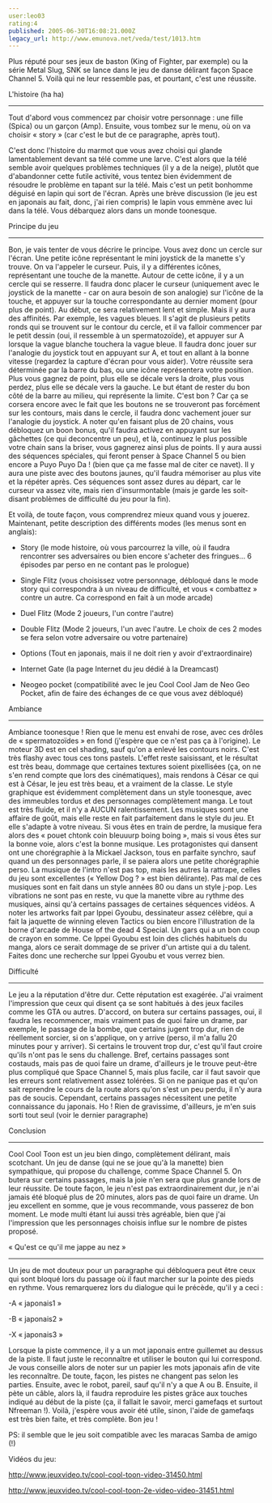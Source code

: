 ```yaml
---
user:leo03
rating:4
published: 2005-06-30T16:08:21.000Z
legacy_url: http://www.emunova.net/veda/test/1013.htm
---
```

Plus réputé pour ses jeux de baston (King of Fighter, par exemple) ou la série Metal Slug, SNK se lance dans le jeu de danse délirant façon Space Channel 5\. Voilà qui ne leur ressemble pas, et pourtant, c'est une réussite.  

  

L'histoire (ha ha)  

---------------------  

Tout d'abord vous commencez par choisir votre personnage : une fille (Spica) ou un garçon (Amp). Ensuite, vous tombez sur le menu, où on va choisir « story » (car c'est le but de ce paragraphe, après tout).  

  

C'est donc l'histoire du marmot que vous avez choisi qui glande lamentablement devant sa télé comme une larve. C'est alors que la télé semble avoir quelques problèmes techniques (il y a de la neige), plutôt que d'abandonner cette futile activité, vous tentez bien évidemment de résoudre le problème en tapant sur la télé. Mais c'est un petit bonhomme déguisé en lapin qui sort de l'écran. Après une brève discussion (le jeu est en japonais au fait, donc, j'ai rien compris) le lapin vous emmène avec lui dans la télé. Vous débarquez alors dans un monde toonesque.  

  

Principe du jeu  

------------------  

Bon, je vais tenter de vous décrire le principe. Vous avez donc un cercle sur l'écran. Une petite icône représentant le mini joystick de la manette s'y trouve. On va l'appeler le curseur. Puis, il y a différentes icônes, représentant une touche de la manette. Autour de cette icône, il y a un cercle qui se resserre. Il faudra donc placer le curseur (uniquement avec le joystick de la manette - car on aura besoin de son analogie) sur l'icône de la touche, et appuyer sur la touche correspondante au dernier moment (pour plus de point). Au début, ce sera relativement lent et simple. Mais il y aura des affinités. Par exemple, les vagues bleues. Il s'agit de plusieurs petits ronds qui se trouvent sur le contour du cercle, et il va falloir commencer par le petit dessin (oui, il ressemble à un spermatozoïde), et appuyer sur A lorsque la vague blanche touchera la vague bleue. Il faudra donc jouer sur l'analogie du joystick tout en appuyant sur A, et tout en allant à la bonne vitesse (regardez la capture d'écran pour vous aider). Votre réussite sera déterminée par la barre du bas, ou une icône représentera votre position. Plus vous gagnez de point, plus elle se décale vers la droite, plus vous perdez, plus elle se décale vers la gauche. Le but étant de rester du bon côté de la barre au milieu, qui représente la limite. C'est bon ? Car ça se corsera encore avec le fait que les boutons ne se trouveront pas forcément sur les contours, mais dans le cercle, il faudra donc vachement jouer sur l'analogie du joystick. A noter qu'en faisant plus de 20 chains, vous débloquez un boon bonus, qu'il faudra activez en appuyant sur les gâchettes (ce qui deconcentre un peu), et là, continuez le plus possible votre chain sans la briser, vous gagnerez ainsi plus de points. Il y aura aussi des séquences spéciales, qui feront penser à Space Channel 5 ou bien encore a Puyo Puyo Da ! (bien que ça me fasse mal de citer ce navet). Il y aura une piste avec des boutons jaunes, qu'il faudra mémoriser au plus vite et la répéter après. Ces séquences sont assez dures au départ, car le curseur va assez vite, mais rien d'insurmontable (mais je garde les soit-disant problèmes de difficulté du jeu pour la fin).  

  

Et voilà, de toute façon, vous comprendrez mieux quand vous y jouerez. Maintenant, petite description des différents modes (les menus sont en anglais):  

- Story (le mode histoire, où vous parcourrez la ville, où il faudra rencontrer ses adversaires ou bien encore s'acheter des fringues... 6 épisodes par perso en ne contant pas le prologue)  

- Single Flitz (vous choisissez votre personnage, débloqué dans le mode story qui correspondra à un niveau de difficulté, et vous « combattez » contre un autre. Ca correspond en fait à un mode arcade)  

- Duel Flitz (Mode 2 joueurs, l'un contre l'autre)  

- Double Flitz (Mode 2 joueurs, l'un avec l'autre. Le choix de ces 2 modes se fera selon votre adversaire ou votre partenaire)  

- Options (Tout en japonais, mais il ne doit rien y avoir d'extraordinaire)  

- Internet Gate (la page Internet du jeu dédié à la Dreamcast)  

- Neogeo pocket (compatibilité avec le jeu Cool Cool Jam de Neo Geo Pocket, afin de faire des échanges de ce que vous avez débloqué)  

  

Ambiance  

-------------  

Ambiance toonesque ! Rien que le menu est envahi de rose, avec ces drôles de « spermatozoïdes » en fond (j'espère que ce n'est pas ça à l'origine). Le moteur 3D est en cel shading, sauf qu'on a enlevé les contours noirs. C'est très flashy avec tous ces tons pastels. L'effet reste saisissant, et le résultat est très beau, dommage que certaines textures soient pixellisées (ça, on ne s'en rend compte que lors des cinématiques), mais rendons à César ce qui est à César, le jeu est très beau, et a vraiment de la classe. Le style graphique est évidemment complètement dans un style toonesque, avec des immeubles tordus et des personnages complètement manga. Le tout est très fluide, et il n'y a AUCUN ralentissement. Les musiques sont une affaire de goût, mais elle reste en fait parfaitement dans le style du jeu. Et elle s'adapte à votre niveau. Si vous êtes en train de perdre, la musique fera alors des « pouet chtonk coin bleuuurp boing boing », mais si vous êtes sur la bonne voie, alors c'est la bonne musique. Les protagonistes qui dansent ont une chorégraphie à la Mickael Jackson, tous en parfaite synchro, sauf quand un des personnages parle, il se paiera alors une petite chorégraphie perso. La musique de l'intro n'est pas top, mais les autres la rattrape, celles du jeu sont excellentes (« Yellow Dog ? » est bien délirante). Pas mal de ces musiques sont en fait dans un style années 80 ou dans un style j-pop. Les vibrations ne sont pas en reste, vu que la manette vibre au rythme des musiques, ainsi qu'à certains passages de certaines séquences vidéos. A noter les artworks fait par Ippei Gyoubu, dessinateur assez célèbre, qui a fait la jaquette de winning eleven Tactics ou bien encore l'illustration de la borne d'arcade de House of the dead 4 Special. Un gars qui a un bon coup de crayon en somme. Ce Ippei Gyoubu est loin des clichés habituels du manga, alors ce serait dommage de se priver d'un artiste qui a du talent. Faites donc une recherche sur Ippei Gyoubu et vous verrez bien.  

  

Difficulté  

------------  

Le jeu a la réputation d'être dur. Cette réputation est exagérée. J'ai vraiment l'impression que ceux qui disent ça se sont habitués à des jeux faciles comme les GTA ou autres. D'accord, on butera sur certains passages, oui, il faudra les recommencer, mais vraiment pas de quoi faire un drame, par exemple, le passage de la bombe, que certains jugent trop dur, rien de réellement sorcier, si on s'applique, on y arrive (perso, il m'a fallu 20 minutes pour y arriver). Si certains le trouvent trop dur, c'est qu'il faut croire qu'ils n'ont pas le sens du challenge. Bref, certains passages sont costauds, mais pas de quoi faire un drame, d'ailleurs je le trouve peut-être plus compliqué que Space Channel 5, mais plus facile, car il faut savoir que les erreurs sont relativement assez tolérées. Si on ne panique pas et qu'on sait reprendre le cours de la route alors qu'on s'est un peu perdu, il n'y aura pas de soucis. Cependant, certains passages nécessitent une petite connaissance du japonais. Ho ! Rien de gravissime, d'ailleurs, je m'en suis sorti tout seul (voir le dernier paragraphe)  

  

Conclusion  

--------------  

Cool Cool Toon est un jeu bien dingo, complètement délirant, mais scotchant. Un jeu de danse (qui ne se joue qu'à la manette) bien sympathique, qui propose du challenge, comme Space Channel 5\. On butera sur certains passages, mais la joie n'en sera que plus grande lors de leur réussite. De toute façon, le jeu n'est pas extraordinairement dur, je n'ai jamais été bloqué plus de 20 minutes, alors pas de quoi faire un drame. Un jeu excellent en somme, que je vous recommande, vous passerez de bon moment. Le mode multi étant lui aussi très agréable, bien que j'ai l'impression que les personnages choisis influe sur le nombre de pistes proposé.  

  

« Qu'est ce qu'il me jappe au nez »  

-------------------------------------------  

Un jeu de mot douteux pour un paragraphe qui débloquera peut être ceux qui sont bloqué lors du passage où il faut marcher sur la pointe des pieds en rythme. Vous remarquerez lors du dialogue qui le précède, qu'il y a ceci :  

-A « japonais1 »  

-B « japonais2 »  

-X « japonais3 »  

  

Lorsque la piste commence, il y a un mot japonais entre guillemet au dessus de la piste. Il faut juste le reconnaître et utiliser le bouton qui lui correspond. Je vous conseille alors de noter sur un papier les mots japonais afin de vite les reconnaître. De toute, façon, les pistes ne changent pas selon les parties. Ensuite, avec le robot, pareil, sauf qu'il n'y a que A ou B. Ensuite, il pète un câble, alors là, il faudra reproduire les pistes grâce aux touches indiqué au début de la piste (ça, il fallait le savoir, merci gamefaqs et surtout Nfreeman !). Voilà, j'espère vous avoir été utile, sinon, l'aide de gamefaqs est très bien faite, et très complète. Bon jeu !  

  

PS: il semble que le jeu soit compatible avec les maracas Samba de amigo (!)  

  

Vidéos du jeu:  

http://www.jeuxvideo.tv/cool-cool-toon-video-31450.html  

http://www.jeuxvideo.tv/cool-cool-toon-2e-video-video-31451.html